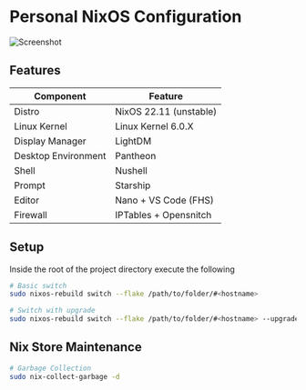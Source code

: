 # Personal NixOS Configuration

![Screenshot](./data/nixos-screenshot.png "NixOS - Pantheon Desktop")

## Features

| Component             | Feature                   |
|-----------------------|---------------------------|
| Distro                | NixOS 22.11 (unstable)    |
| Linux Kernel          | Linux Kernel 6.0.X        |
| Display Manager       | LightDM                   |
| Desktop Environment   | Pantheon                  |
| Shell                 | Nushell                   |
| Prompt                | Starship                  |
| Editor                | Nano + VS Code (FHS)      |
| Firewall              | IPTables + Opensnitch     |

## Setup

Inside the root of the project directory execute the following

```bash
# Basic switch
sudo nixos-rebuild switch --flake /path/to/folder/#<hostname>

# Switch with upgrade
sudo nixos-rebuild switch --flake /path/to/folder/#<hostname> --upgrade
```


## Nix Store Maintenance

```bash
# Garbage Collection
sudo nix-collect-garbage -d
```